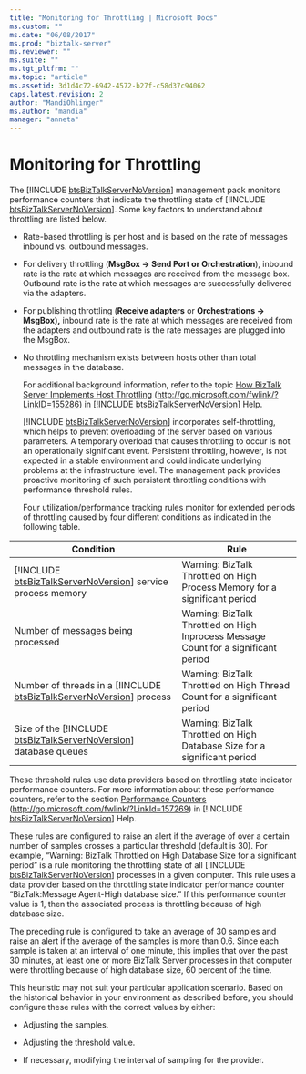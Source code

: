 ```yaml
---
title: "Monitoring for Throttling | Microsoft Docs"
ms.custom: ""
ms.date: "06/08/2017"
ms.prod: "biztalk-server"
ms.reviewer: ""
ms.suite: ""
ms.tgt_pltfrm: ""
ms.topic: "article"
ms.assetid: 3d1d4c72-6942-4572-b27f-c58d37c94062
caps.latest.revision: 2
author: "MandiOhlinger"
ms.author: "mandia"
manager: "anneta"
---
```

# Monitoring for Throttling
The [!INCLUDE [btsBizTalkServerNoVersion](../includes/btsbiztalkservernoversion-md.md)] management pack monitors performance counters that indicate the throttling state of [!INCLUDE [btsBizTalkServerNoVersion](../includes/btsbiztalkservernoversion-md.md)]. Some key factors to understand about throttling are listed below.  
  
- Rate-based throttling is per host and is based on the rate of messages inbound vs. outbound messages.  
  
- For delivery throttling (**MsgBox -> Send Port or Orchestration**), inbound rate is the rate at which messages are received from the message box. Outbound rate is the rate at which messages are successfully delivered via the adapters.  
  
- For publishing throttling (**Receive adapters** or **Orchestrations -> MsgBox),** inbound rate is the rate at which messages are received from the adapters and outbound rate is the rate messages are plugged into the MsgBox.  
  
- No throttling mechanism exists between hosts other than total messages in the database.  
  
  For additional background information, refer to the topic [How BizTalk Server Implements Host Throttling](http://go.microsoft.com/fwlink/?LinkID=155286) (<http://go.microsoft.com/fwlink/?LinkID=155286>) in [!INCLUDE [btsBizTalkServerNoVersion](../includes/btsbiztalkservernoversion-md.md)] Help.  
  
  [!INCLUDE [btsBizTalkServerNoVersion](../includes/btsbiztalkservernoversion-md.md)] incorporates self-throttling, which helps to prevent overloading of the server based on various parameters. A temporary overload that causes throttling to occur is not an operationally significant event. Persistent throttling, however, is not expected in a stable environment and could indicate underlying problems at the infrastructure level. The management pack provides proactive monitoring of such persistent throttling conditions with performance threshold rules.  
  
  Four utilization/performance tracking rules monitor for extended periods of throttling caused by four different conditions as indicated in the following table.  
  
|                                                     Condition                                                      |                                        Rule                                         |
|--------------------------------------------------------------------------------------------------------------------|-------------------------------------------------------------------------------------|
|     [!INCLUDE [btsBizTalkServerNoVersion](../includes/btsbiztalkservernoversion-md.md)] service process memory     |     Warning: BizTalk Throttled on High Process Memory for a significant period      |
|                                         Number of messages being processed                                         | Warning: BizTalk Throttled on High Inprocess Message Count for a significant period |
| Number of threads in a [!INCLUDE [btsBizTalkServerNoVersion](../includes/btsbiztalkservernoversion-md.md)] process |      Warning: BizTalk Throttled on High Thread Count for a significant period       |
|  Size of the [!INCLUDE [btsBizTalkServerNoVersion](../includes/btsbiztalkservernoversion-md.md)] database queues   |      Warning: BizTalk Throttled on High Database Size for a significant period      |
  
 These threshold rules use data providers based on throttling state indicator performance counters. For more information about these performance counters, refer to the section [Performance Counters](http://go.microsoft.com/fwlink/?LinkId=157269) (<http://go.microsoft.com/fwlink/?LinkId=157269>) in [!INCLUDE [btsBizTalkServerNoVersion](../includes/btsbiztalkservernoversion-md.md)] Help.  
  
 These rules are configured to raise an alert if the average of over a certain number of samples crosses a particular threshold (default is 30). For example, “Warning: BizTalk Throttled on High Database Size for a significant period” is a rule monitoring the throttling state of all [!INCLUDE [btsBizTalkServerNoVersion](../includes/btsbiztalkservernoversion-md.md)] processes in a given computer. This rule uses a data provider based on the throttling state indicator performance counter “BizTalk:Message Agent-High database size.” If this performance counter value is 1, then the associated process is throttling because of high database size.  
  
 The preceding rule is configured to take an average of 30 samples and raise an alert if the average of the samples is more than 0.6. Since each sample is taken at an interval of one minute, this implies that over the past 30 minutes, at least one or more BizTalk Server processes in that computer were throttling because of high database size, 60 percent of the time.  
  
 This heuristic may not suit your particular application scenario. Based on the historical behavior in your environment as described before, you should configure these rules with the correct values by either:  
  
-   Adjusting the samples.  
  
-   Adjusting the threshold value.  
  
-   If necessary, modifying the interval of sampling for the provider.